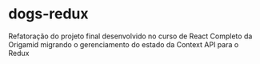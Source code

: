 # dogs-redux
Refatoração do projeto final desenvolvido no curso de React Completo da Origamid migrando o gerenciamento do estado da Context API para o Redux
